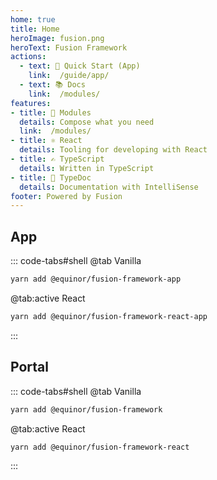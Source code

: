 ```yaml
---
home: true
title: Home
heroImage: fusion.png
heroText: Fusion Framework
actions:
  - text: 🚀 Quick Start (App)
    link:  /guide/app/
  - text: 📚 Docs
    link:  /modules/
features:
- title: 🧬 Modules
  details: Compose what you need
  link:  /modules/
- title: ⚛️ React
  details: Tooling for developing with React
- title: ✍️ TypeScript
  details: Written in TypeScript
- title: 📄 TypeDoc
  details: Documentation with IntelliSense
footer: Powered by Fusion
---
```


## App

::: code-tabs#shell
@tab Vanilla
```sh
yarn add @equinor/fusion-framework-app
```

@tab:active React
```sh
yarn add @equinor/fusion-framework-react-app
```
:::

## Portal
::: code-tabs#shell
@tab Vanilla
```sh
yarn add @equinor/fusion-framework
```

@tab:active React
```sh
yarn add @equinor/fusion-framework-react
```
:::